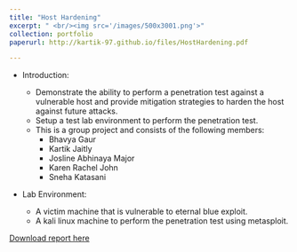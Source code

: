 ```yaml
---
title: "Host Hardening"
excerpt: " <br/><img src='/images/500x3001.png'>"
collection: portfolio
paperurl: http://kartik-97.github.io/files/HostHardening.pdf

---
```


* Introduction:
  * Demonstrate the ability to perform a penetration test against a vulnerable host and provide mitigation strategies to harden the host against future attacks.
  * Setup a test lab environment to perform the penetration test.
  * This is a group project and consists of the following members:
    * Bhavya Gaur 
    * Kartik Jaitly
    * Josline Abhinaya Major
    * Karen Rachel John
    * Sneha Katasani 
    
* Lab Environment: 
   * A victim machine that is vulnerable to eternal blue exploit.
   * A kali linux machine to perform the penetration test using metasploit.

[Download report here](http://kartik-97.github.io/files/HostHardening.pdf)
